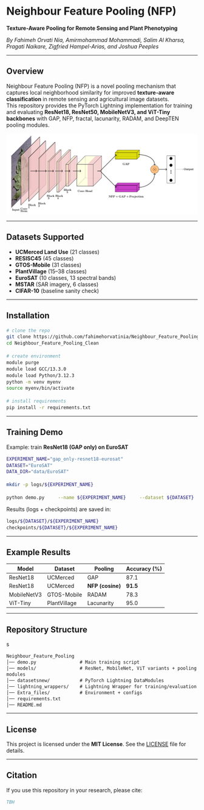 # Neighbour Feature Pooling (NFP)  
**Texture-Aware Pooling for Remote Sensing and Plant Phenotyping**  

 *By Fahimeh Orvati Nia, Amirmohammad Mohammadi, Salim Al Kharsa, Pragati Naikare, Zigfried Hampel-Arias, and Joshua Peeples*  

---

##  Overview  
Neighbour Feature Pooling (NFP) is a novel pooling mechanism that captures local neighborhood similarity for improved **texture-aware classification** in remote sensing and agricultural image datasets.  
This repository provides the PyTorch Lightning implementation for training and evaluating **ResNet18, ResNet50, MobileNetV3, and ViT-Tiny backbones** with GAP, NFP, fractal, lacunarity, RADAM, and DeepTEN pooling modules.  

<p align="center">
  <img src="nfp_overview.png" width="800"/>
</p>  

---

##  Datasets Supported  
-  **UCMerced Land Use** (21 classes)  
-  **RESISC45** (45 classes)  
-  **GTOS-Mobile** (31 classes)  
-  **PlantVillage** (15–38 classes)  
-  **EuroSAT** (10 classes, 13 spectral bands)  
-  **MSTAR** (SAR imagery, 6 classes)  
-  **CIFAR-10** (baseline sanity check)  

---

##  Installation  

```bash
# clone the repo
git clone https://github.com/fahimehorvatinia/Neighbour_Feature_Pooling.git
cd Neighbour_Feature_Pooling_Clean

# create environment
module purge
module load GCC/13.3.0
module load Python/3.12.3
python -m venv myenv
source myenv/bin/activate

# install requirements
pip install -r requirements.txt
```

---

##  Training Demo  

Example: train **ResNet18 (GAP only) on EuroSAT**  

```bash
EXPERIMENT_NAME="gap_only-resnet18-eurosat"
DATASET="EuroSAT"
DATA_DIR="data/EuroSAT"

mkdir -p logs/${EXPERIMENT_NAME}

python demo.py     --name ${EXPERIMENT_NAME}     --dataset ${DATASET}     --data_dir ${DATA_DIR}     --model_type resnet18     --model_variant gap_only
```

Results (logs + checkpoints) are saved in:  
```bash
logs/${DATASET}/${EXPERIMENT_NAME}
checkpoints/${DATASET}/${EXPERIMENT_NAME}
```

---

##  Example Results  

| Model          | Dataset     | Pooling        | Accuracy (%) |
|----------------|-------------|----------------|--------------|
| ResNet18       | UCMerced    | GAP            | 87.1         |
| ResNet18       | UCMerced    | **NFP (cosine)** | **91.5**     |
| MobileNetV3    | GTOS-Mobile | RADAM          | 78.3         |
| ViT-Tiny       | PlantVillage| Lacunarity     | 95.0         |

---

##  Repository Structure  
s
```
Neighbour_Feature_Pooling
│── demo.py                # Main training script
│── models/                # ResNet, MobileNet, ViT variants + pooling modules
│── datasetsnew/           # PyTorch Lightning DataModules
│── lightning_wrappers/    # Lightning Wrapper for training/evaluation
│── Extra_files/           # Environment + configs
│── requirements.txt
│── README.md
```

---

##  License  
This project is licensed under the **MIT License**. See the [LICENSE](LICENSE) file for details.  

---

##  Citation  

If you use this repository in your research, please cite:  

```bibtex
TBH
```

